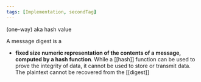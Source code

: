 ```yaml
---
tags: [Implementation, secondTag]
---
```

(one-way) aka hash value

A message digest is a 
- **fixed size numeric representation of the contents of a message, computed by a hash function**.
While a [[hash]] function can be used to prove the integrity of data, it cannot be used to store or transmit data. The plaintext cannot be recovered from the [[digest]]